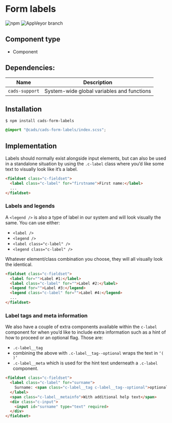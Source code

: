 # Form labels

![npm](https://img.shields.io/npm/v/:package.svg)
![AppVeyor branch](https://img.shields.io/appveyor/ci/:user/:repo/:branch.svg)

## Component type

- Component

## Dependencies:

| Name           | Description                                |
| -------------- | ------------------------------------------ |
| `cads-support` | System-wide global variables and functions |

## Installation

```
$ npm install cads-form-labels
```

```scss
@import "@cads/cads-form-labels/index.scss";
```

## Implementation

Labels should normally exist alongside input elements, but can also be used in a standalone situation by using the `.c-label` class where you’d like some text to visually look like it’s a label.

<!-- prettier-ignore-start -->
```html
<fieldset class="c-fieldset">
  <label class="c-label" for="firstname">First name:</label>
  ...
</fieldset>
```
<!-- prettier-ignore-end -->

### Labels and legends

A `<legend />` is also a type of label in our system and will look visually the same. You can use either:

- `<label />`
- `<legend />`
- `<label class="c-label" />`
- `<legend class="c-label" />`

Whatever element/class combination you choose, they will all visually look the identical.

<!-- prettier-ignore-start -->
```html
<fieldset class="c-fieldset">
  <label for="">Label #1:</label>
  <label class="c-label" for="">Label #2:</label>
  <legend for="">Label #3:</legend>
  <legend class="c-label" for="">Label #4:</legend>
  ...
</fieldset>
```
<!-- prettier-ignore-end -->

### Label tags and meta information

We also have a couple of extra components available within the `c-label` component for when you’d like to include extra information such as a hint of how to proceed or an optional flag. Those are:

- `.c-label__tag`
- combining the above with `.c-label__tag--optional` wraps the text in `‘( )’`
- `.c-label__meta` which is used for the hint text underneath a `.c-label` component.

<!-- prettier-ignore-start -->
```html
<fieldset class="c-fieldset">
  <label class="c-label" for="surname">
    Surname: <span class="c-label__tag c-label__tag--optional">optional</span>
  </label>
  <span class="c-label__metainfo">With additional help text</span>
  <div class="c-input">
    <input id="surname" type="text" required>
  </div>
</fieldset>
```
<!-- prettier-ignore-end -->
